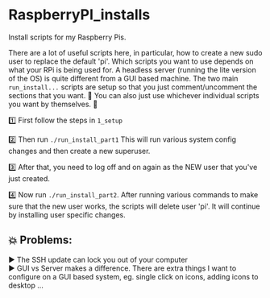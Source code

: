 # RaspberryPI_installs
Install scripts for my Raspberry Pis.

There are a lot of useful scripts here, in particular, how to create a new sudo user to replace the default 'pi'.  Which scripts you want to use depends on what your RPi is being used for. A headless server (running the lite version of the OS) is quite different from a GUI based machine. The two main `run_install...` scripts are setup so that you just comment/uncomment the sections that you want.  🚨 You can also just use whichever individual scripts you want by themselves. 🚨

1️⃣ First follow the steps in `1_setup`

2️⃣ Then run `./run_install_part1`  This will run various system config changes and then create a new superuser.

3️⃣ After that, you need to log  off and on again as the NEW user that you've just created. 

4️⃣ Now run `./run_install_part2`. After running various commands to make sure that the new user works, the scripts will delete user 'pi'. It will continue by installing user specific changes.

## 💥 Problems: 

▶️ The SSH update can lock you out of your computer    
▶️ GUI vs Server makes a difference. There are extra things I want to configure on a GUI based system, eg. single click on icons, adding icons to desktop ...

